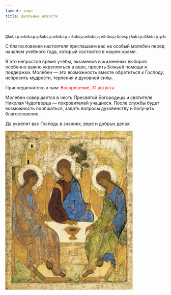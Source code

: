 ```yaml
---
layout: page
title: Школьные новости
---
```


                     Д&nbsp;о&nbsp;р&nbsp;о&nbsp;г&nbsp;и&nbsp;е&nbsp;&nbsp;&nbsp;б&nbsp;р&nbsp;а&nbsp;т&nbsp;ь&nbsp;я&nbsp;&nbsp;&nbsp;и&nbsp;&nbsp;&nbsp;с&nbsp;е&nbsp;с&nbsp;т&nbsp;р&nbsp;ы&nbsp;!


С благословения настоятеля приглашаем вас на особый молебен перед началом учебного года, который состоится в нашем храме.

В это непростое время учёбы, экзаменов и жизненных выборов особенно важно укрепляться в вере, просить Божьей помощи и поддержки. 
Молебен — это возможность вместе обратиться к Господу, испросить мудрости, терпения и духовной силы.

Присоединяйтесь к нам: <span style="color: red;">Воскресение, 31 августа</span>

Молебен совершается в честь Пресвятой Богородицы и святителя Николая Чудотворца — покровителей учащихся.
После службы будет возможность пообщаться, задать вопросы духовенству и получить благословение.

Да укрепит вас Господь в знаниях, вере и добрых делах!

<img src="/assets/img/rublev.jpg" alt="Троица" style="max-width: 400px; height: auto;">


